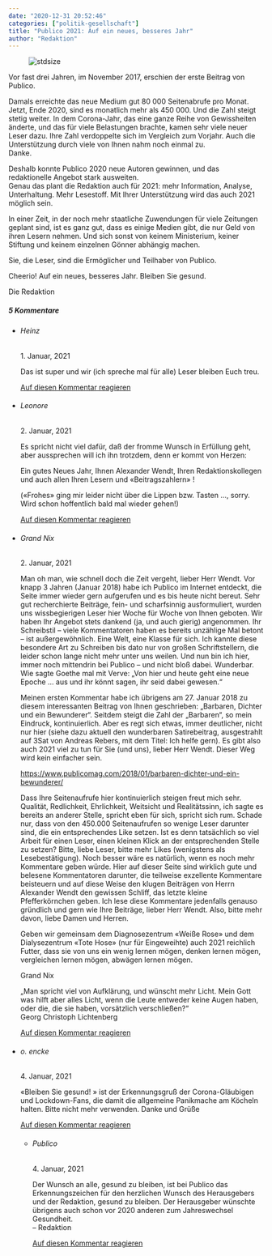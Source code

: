 ```yaml
---
date: "2020-12-31 20:52:46"
categories: ["politik-gesellschaft"]
title: "Publico 2021: Auf ein neues, besseres Jahr"
author: "Redaktion"
---
```



<figure>
<img src="https://www.publicomag.com/wp-content/uploads/2020/12/Feuerwerk.jpg" alt=stdsize>
</figure>


Vor fast drei Jahren, im November 2017, erschien der erste Beitrag von Publico.

<!--more-->

Damals erreichte das neue Medium gut 80 000 Seitenabrufe pro Monat. Jetzt, Ende 2020, sind es monatlich mehr als 450 000. Und die Zahl steigt stetig weiter. In dem Corona-Jahr, das eine ganze Reihe von Gewissheiten änderte, und das für viele Belastungen brachte, kamen sehr viele neuer Leser dazu. Ihre Zahl verdoppelte sich im Vergleich zum Vorjahr. Auch die Unterstützung durch viele von Ihnen nahm noch einmal zu.<br>
Danke.

Deshalb konnte Publico 2020 neue Autoren gewinnen, und das redaktionelle Angebot stark ausweiten.<br>
Genau das plant die Redaktion auch für 2021: mehr Information, Analyse, Unterhaltung. Mehr Lesestoff. Mit Ihrer Unterstützung wird das auch 2021 möglich sein.

In einer Zeit, in der noch mehr staatliche Zuwendungen für viele Zeitungen geplant sind, ist es ganz gut, dass es einige Medien gibt, die nur Geld von ihren Lesern nehmen. Und sich sonst von keinem Ministerium, keiner Stiftung und keinem einzelnen Gönner abhängig machen.

Sie, die Leser, sind die Ermöglicher und Teilhaber von Publico.

Cheerio! Auf ein neues, besseres Jahr. Bleiben Sie gesund.

Die Redaktion

<!--more-->
<h5 class="comments-h">
5 Kommentare </h5>
<ul class="commentlist">
<li class="comment even thread-even depth-1 clearfix" id="li-comment-102183">
<h6 class="author">Heinz</h6> <span class="date">1. Januar, 2021</span>



Das ist super und wir (ich spreche mal für alle) Leser bleiben Euch treu.

<a rel="nofollow" class="comment-reply-link" href="#comment-102183" data-commentid="102183" data-postid="12706" data-belowelement="comment-102183" data-respondelement="respond" data-replyto="Antworte auf Heinz" aria-label="Antworte auf Heinz">Auf diesen Kommentar reagieren</a> 


</li>
<li class="comment odd alt thread-odd thread-alt depth-1 clearfix" id="li-comment-102280">
<h6 class="author">Leonore</h6> <span class="date">2. Januar, 2021</span>



Es spricht nicht viel dafür, daß der fromme Wunsch in Erfüllung geht, aber aussprechen will ich ihn trotzdem, denn er kommt von Herzen: 

Ein gutes Neues Jahr, Ihnen Alexander Wendt, Ihren Redaktionskollegen und auch allen Ihren Lesern und «Beitragszahlern» ! 

(«Frohes» ging mir leider nicht über die Lippen bzw. Tasten &#8230;, sorry. Wird schon hoffentlich bald mal wieder gehen!)

<a rel="nofollow" class="comment-reply-link" href="#comment-102280" data-commentid="102280" data-postid="12706" data-belowelement="comment-102280" data-respondelement="respond" data-replyto="Antworte auf Leonore" aria-label="Antworte auf Leonore">Auf diesen Kommentar reagieren</a> 


</li>
<li class="comment even thread-even depth-1 clearfix" id="li-comment-102283">
<h6 class="author">Grand Nix</h6> <span class="date">2. Januar, 2021</span>



Man oh man, wie schnell doch die Zeit vergeht, lieber Herr Wendt. Vor knapp 3 Jahren (Januar 2018) habe ich Publico im Internet entdeckt, die Seite immer wieder gern aufgerufen und es bis heute nicht bereut. Sehr gut recherchierte Beiträge, fein- und scharfsinnig ausformuliert, wurden uns wissbegierigen Leser hier Woche für Woche von Ihnen geboten. Wir haben Ihr Angebot stets dankend (ja, und auch gierig) angenommen. Ihr Schreibstil – viele Kommentatoren haben es bereits unzählige Mal betont &#8211; ist außergewöhnlich. Eine Welt, eine Klasse für sich. Ich kannte diese besondere Art zu Schreiben bis dato nur von großen Schriftstellern, die leider schon lange nicht mehr unter uns weilen. Und nun bin ich hier, immer noch mittendrin bei Publico &#8211; und nicht bloß dabei. Wunderbar. Wie sagte Goethe mal mit Verve: „Von hier und heute geht eine neue Epoche &#8230; aus und ihr könnt sagen, ihr seid dabei gewesen.“ 

Meinen ersten Kommentar habe ich übrigens am 27. Januar 2018 zu diesem interessanten Beitrag von Ihnen geschrieben: „Barbaren, Dichter und ein Bewunderer“. Seitdem steigt die Zahl der „Barbaren“, so mein Eindruck, kontinuierlich. Aber es regt sich etwas, immer deutlicher, nicht nur hier (siehe dazu aktuell den wunderbaren Satirebeitrag, ausgestrahlt auf 3Sat von Andreas Rebers, mit dem Titel: Ich helfe gern). Es gibt also auch 2021 viel zu tun für Sie (und uns), lieber Herr Wendt. Dieser Weg wird kein einfacher sein. 

<a href="https://www.publicomag.com/2018/01/barbaren-dichter-und-ein-bewunderer/" rel="ugc">https://www.publicomag.com/2018/01/barbaren-dichter-und-ein-bewunderer/</a>

Dass Ihre Seitenaufrufe hier kontinuierlich steigen freut mich sehr. Qualität, Redlichkeit, Ehrlichkeit, Weitsicht und Realitätssinn, ich sagte es bereits an anderer Stelle, spricht eben für sich, spricht sich rum. Schade nur, dass von den 450.000 Seitenaufrufen so wenige Leser darunter sind, die ein entsprechendes Like setzen. Ist es denn tatsächlich so viel Arbeit für einen Leser, einen kleinen Klick an der entsprechenden Stelle zu setzen? Bitte, liebe Leser, bitte mehr Likes (wenigstens als Lesebestätigung). Noch besser wäre es natürlich, wenn es noch mehr Kommentare geben würde. Hier auf dieser Seite sind wirklich gute und belesene Kommentatoren darunter, die teilweise exzellente Kommentare beisteuern und auf diese Weise den klugen Beiträgen von Herrn Alexander Wendt den gewissen Schliff, das letzte kleine Pfefferkörnchen geben. Ich lese diese Kommentare jedenfalls genauso gründlich und gern wie Ihre Beiträge, lieber Herr Wendt. Also, bitte mehr davon, liebe Damen und Herren. 

Geben wir gemeinsam dem Diagnosezentrum «Weiße Rose» und dem Dialysezentrum «Tote Hose» (nur für Eingeweihte) auch 2021 reichlich Futter, dass sie von uns ein wenig lernen mögen, denken lernen mögen, vergleichen lernen mögen, abwägen lernen mögen. 

Grand Nix

„Man spricht viel von Aufklärung, und wünscht mehr Licht. Mein Gott was hilft aber alles Licht, wenn die Leute entweder keine Augen haben, oder die, die sie haben, vorsätzlich verschließen?“<br>
Georg Christoph Lichtenberg

<a rel="nofollow" class="comment-reply-link" href="#comment-102283" data-commentid="102283" data-postid="12706" data-belowelement="comment-102283" data-respondelement="respond" data-replyto="Antworte auf Grand Nix" aria-label="Antworte auf Grand Nix">Auf diesen Kommentar reagieren</a> 


</li>
<li class="comment odd alt thread-odd thread-alt depth-1 clearfix" id="li-comment-102618">
<h6 class="author">o. encke</h6> <span class="date">4. Januar, 2021</span>



«Bleiben Sie gesund! » ist der Erkennungsgruß der Corona-Gläubigen und Lockdown-Fans, die damit die allgemeine Panikmache am Köcheln halten. Bitte nicht mehr verwenden. Danke und Grüße

<a rel="nofollow" class="comment-reply-link" href="#comment-102618" data-commentid="102618" data-postid="12706" data-belowelement="comment-102618" data-respondelement="respond" data-replyto="Antworte auf o. encke" aria-label="Antworte auf o. encke">Auf diesen Kommentar reagieren</a> 


<ul class="children">
<li class="comment byuser comment-author-julia even depth-2 clearfix" id="li-comment-102623">
<h6 class="author">Publico</h6> <span class="date">4. Januar, 2021</span>



Der Wunsch an alle, gesund zu bleiben, ist bei Publico das Erkennungszeichen für den herzlichen Wunsch des Herausgebers und der Redaktion, gesund zu bleiben. Der Herausgeber wünschte übrigens auch schon vor 2020 anderen zum Jahreswechsel Gesundheit.<br>
&#8211; Redaktion

<a rel="nofollow" class="comment-reply-link" href="#comment-102623" data-commentid="102623" data-postid="12706" data-belowelement="comment-102623" data-respondelement="respond" data-replyto="Antworte auf Publico" aria-label="Antworte auf Publico">Auf diesen Kommentar reagieren</a> 


</li>
</ul>
</li>
</ul>

